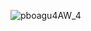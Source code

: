 ![pboagu4AW_4](https://github.com/Czernee/mtskchr-tgbot-nodejs/assets/55149115/13848fc8-9fda-4ddf-9e12-59d71a0fa1a4)
